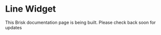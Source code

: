 # Line Widget  
  
This Brisk documentation page is being built. Please check back soon for updates 
